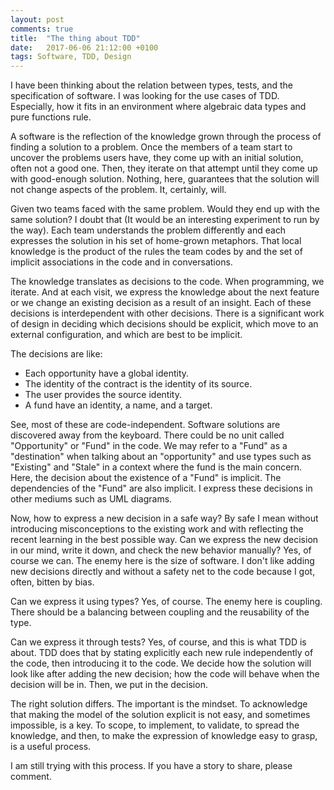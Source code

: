 ```yaml
---
layout: post
comments: true
title:  "The thing about TDD"
date:   2017-06-06 21:12:00 +0100
tags: Software, TDD, Design
---
```


I have been thinking about the relation between types,
tests, and the specification of software.
I was looking for the use cases of TDD.
Especially, how it fits in an environment where algebraic data types
and pure functions rule.

A software is the reflection of the knowledge grown through
the process of finding a solution to a problem.
Once the members of a team start to uncover the problems users have,
they come up with an initial solution, often not a good one.
Then, they iterate on that attempt until they come up
with good-enough solution.
Nothing, here, guarantees that the solution will not change aspects of the
problem. It, certainly, will.

Given two teams faced with the same problem.
Would they end up with the same solution?
I doubt that (It would be an interesting experiment to run by the way).
Each team understands the problem differently
and each expresses the solution in his set of home-grown metaphors.
That local knowledge is the product of the rules the team codes by
and the set of implicit associations in the code and in conversations.

The knowledge translates as decisions to the code.
When programming, we iterate.
And at each visit, we express the knowledge about the next feature
or we change an existing decision as a result of an insight.
Each of these decisions is interdependent with other decisions.
There is a significant work of design in deciding which decisions
should be explicit, which move to an external configuration,
and which are best to be implicit.

The decisions are like:

  * Each opportunity have a global identity.
  * The identity of the contract is the identity of its source.
  * The user provides the source identity.
  * A fund have an identity, a name, and a target.

See, most of these are code-independent. Software solutions are discovered
away from the keyboard.
There could be no unit called "Opportunity" or "Fund" in the code.
We may refer to a "Fund" as a "destination" when talking about an "opportunity"
and use types such as "Existing" and "Stale" in a context where the fund
is the main concern.
Here, the decision about the existence of a "Fund" is implicit.
The dependencies of the "Fund" are also implicit.
I express these decisions in other mediums such as UML diagrams.

Now, how to express a new decision in a safe way?
By safe I mean without introducing misconceptions to the existing work
and with reflecting the recent learning in the best possible way.
Can we express the new decision in our mind, write it down,
and check the new behavior manually? Yes, of course we can.
The enemy here is the size of software.
I don't like adding new decisions directly and without a safety net to
the code because I got, often, bitten by bias.

Can we express it using types? Yes, of course.
The enemy here is coupling.
There should be a balancing between coupling and the reusability of the type.

Can we express it through tests? Yes, of course, and this is what TDD is about.
TDD does that by stating explicitly each new rule independently of the code,
then introducing it to the code.
We decide how the solution will look like after adding the new decision;
how the code will behave when the decision will be in.
Then, we put in the decision.

The right solution differs. The important is the mindset.
To acknowledge that making the model of the solution explicit is not easy,
and sometimes impossible, is a key.
To scope, to implement, to validate, to spread the knowledge,
and then, to make the expression of knowledge easy to grasp,
is a useful process.

I am still trying with this process.
If you have a story to share, please comment.
